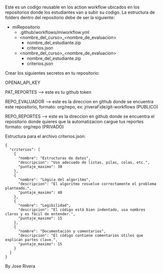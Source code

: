 Este es un codigo reusable en los action workflow ubicados en los repositorios donde los estudiantes van a subir su codigo.
La estructura de folders dentro del repositorio debe de ser la siguiente:
- miRepositorio
  - .github/workflows/miworkflow.yml
  - <nombre_del_curso>_<nombre_de_evaluacion>
     - nombre_del_estudiante.zip
     - criterios.json
  - <nombre_del_curso>_<nombre_de_evaluacion>
     - nombre_del_estudiante.zip
     - criterios.json
       
Crear los siguientes secretos en tu repositorio:

OPENAI_API_KEY

PAT_REPORTES --> este es tu github token

REPO_EVALUADOR --> este es la direccion en github donde se encuentra este repositorio, formato: org/repo, ex: jriveraFide/git-workflows (PUBLICO)

REPO_REPORTES --> este es la direccion en github donde se encuentra el repositorio donde quieres que la automatizacion cargue tus reportes formato: org/repo (PRIVADO)

Estructura para el archivo criterios.json:
```
{
  "criterios": [
    {
      "nombre": "Estructuras de datos",
      "descripcion": "Uso adecuado de listas, pilas, colas, etc.",
      "puntaje_maximo": 30
    },
    {
      "nombre": "Lógica del algoritmo",
      "descripcion": "El algoritmo resuelve correctamente el problema planteado.",
      "puntaje_maximo": 40
    },
    {
      "nombre": "Legibilidad",
      "descripcion": "El código está bien indentado, usa nombres claros y es fácil de entender.",
      "puntaje_maximo": 15
    },
    {
      "nombre": "Documentación y comentarios",
      "descripcion": "El código contiene comentarios útiles que explican partes clave.",
      "puntaje_maximo": 15
    }
  ]
}
```
By Jose Rivera
